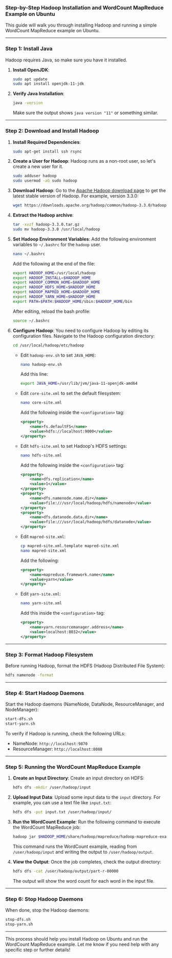 ### Step-by-Step Hadoop Installation and WordCount MapReduce Example on Ubuntu

This guide will walk you through installing Hadoop and running a simple WordCount MapReduce example on Ubuntu.

---

### Step 1: Install Java
Hadoop requires Java, so make sure you have it installed.

1. **Install OpenJDK**:
   ```bash
   sudo apt update
   sudo apt install openjdk-11-jdk
   ```

2. **Verify Java Installation**:
   ```bash
   java -version
   ```

   Make sure the output shows `java version "11"` or something similar.

---

### Step 2: Download and Install Hadoop

1. **Install Required Dependencies**:
   ```bash
   sudo apt-get install ssh rsync
   ```

2. **Create a User for Hadoop**:
   Hadoop runs as a non-root user, so let's create a new user for it.
   ```bash
   sudo adduser hadoop
   sudo usermod -aG sudo hadoop
   ```

3. **Download Hadoop**:
   Go to the [Apache Hadoop download page](https://hadoop.apache.org/releases.html) to get the latest stable version of Hadoop. For example, version 3.3.0:
   ```bash
   wget https://downloads.apache.org/hadoop/common/hadoop-3.3.0/hadoop-3.3.0.tar.gz
   ```

4. **Extract the Hadoop archive**:
   ```bash
   tar -xvzf hadoop-3.3.0.tar.gz
   sudo mv hadoop-3.3.0 /usr/local/hadoop
   ```

5. **Set Hadoop Environment Variables**:
   Add the following environment variables to `~/.bashrc` for the `hadoop` user.
   ```bash
   nano ~/.bashrc
   ```

   Add the following at the end of the file:
   ```bash
   export HADOOP_HOME=/usr/local/hadoop
   export HADOOP_INSTALL=$HADOOP_HOME
   export HADOOP_COMMON_HOME=$HADOOP_HOME
   export HADOOP_HDFS_HOME=$HADOOP_HOME
   export HADOOP_MAPRED_HOME=$HADOOP_HOME
   export HADOOP_YARN_HOME=$HADOOP_HOME
   export PATH=$PATH:$HADOOP_HOME/sbin:$HADOOP_HOME/bin
   ```

   After editing, reload the bash profile:
   ```bash
   source ~/.bashrc
   ```

6. **Configure Hadoop**:
   You need to configure Hadoop by editing its configuration files. Navigate to the Hadoop configuration directory:
   ```bash
   cd /usr/local/hadoop/etc/hadoop
   ```

   - Edit `hadoop-env.sh` to set `JAVA_HOME`:
     ```bash
     nano hadoop-env.sh
     ```
     Add this line:
     ```bash
     export JAVA_HOME=/usr/lib/jvm/java-11-openjdk-amd64
     ```

   - Edit `core-site.xml` to set the default filesystem:
     ```bash
     nano core-site.xml
     ```

     Add the following inside the `<configuration>` tag:
     ```xml
     <property>
         <name>fs.defaultFS</name>
         <value>hdfs://localhost:9000</value>
     </property>
     ```

   - Edit `hdfs-site.xml` to set Hadoop's HDFS settings:
     ```bash
     nano hdfs-site.xml
     ```

     Add the following inside the `<configuration>` tag:
     ```xml
     <property>
         <name>dfs.replication</name>
         <value>1</value>
     </property>
     <property>
         <name>dfs.namenode.name.dir</name>
         <value>file:///usr/local/hadoop/hdfs/namenode</value>
     </property>
     <property>
         <name>dfs.datanode.data.dir</name>
         <value>file:///usr/local/hadoop/hdfs/datanode</value>
     </property>
     ```

   - Edit `mapred-site.xml`:
     ```bash
     cp mapred-site.xml.template mapred-site.xml
     nano mapred-site.xml
     ```

     Add the following:
     ```xml
     <property>
         <name>mapreduce.framework.name</name>
         <value>yarn</value>
     </property>
     ```

   - Edit `yarn-site.xml`:
     ```bash
     nano yarn-site.xml
     ```

     Add this inside the `<configuration>` tag:
     ```xml
     <property>
         <name>yarn.resourcemanager.address</name>
         <value>localhost:8032</value>
     </property>
     ```

---

### Step 3: Format Hadoop Filesystem

Before running Hadoop, format the HDFS (Hadoop Distributed File System):

```bash
hdfs namenode -format
```

---

### Step 4: Start Hadoop Daemons

Start the Hadoop daemons (NameNode, DataNode, ResourceManager, and NodeManager):

```bash
start-dfs.sh
start-yarn.sh
```

To verify if Hadoop is running, check the following URLs:

- NameNode: `http://localhost:9870`
- ResourceManager: `http://localhost:8088`

---

### Step 5: Running the WordCount MapReduce Example

1. **Create an Input Directory**:
   Create an input directory on HDFS:
   ```bash
   hdfs dfs -mkdir /user/hadoop/input
   ```

2. **Upload Input Data**:
   Upload some input data to the `input` directory. For example, you can use a text file like `input.txt`:
   ```bash
   hdfs dfs -put input.txt /user/hadoop/input/
   ```

3. **Run the WordCount Example**:
   Run the following command to execute the WordCount MapReduce job:

   ```bash
   hadoop jar $HADOOP_HOME/share/hadoop/mapreduce/hadoop-mapreduce-examples-*.jar wordcount /user/hadoop/input /user/hadoop/output
   ```

   This command runs the WordCount example, reading from `/user/hadoop/input` and writing the output to `/user/hadoop/output`.

4. **View the Output**:
   Once the job completes, check the output directory:
   ```bash
   hdfs dfs -cat /user/hadoop/output/part-r-00000
   ```

   The output will show the word count for each word in the input file.

---

### Step 6: Stop Hadoop Daemons

When done, stop the Hadoop daemons:
```bash
stop-dfs.sh
stop-yarn.sh
```

---

This process should help you install Hadoop on Ubuntu and run the WordCount MapReduce example. Let me know if you need help with any specific step or further details!
